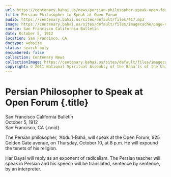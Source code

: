 ```yaml
---
url: https://centenary.bahai.us/news/persian-philosopher-speak-open-forum
title: Persian Philosopher to Speak at Open Forum
audio: https://centenary.bahai.us/sites/default/files/417.mp3
image: https://centenary.bahai.us/sites/default/files/imagecache/page-main-image/images/press_clippings/10-05-1912%20SFO%20Bulletin%20Persian%20Philosopher%20to%20Speak.png
source: San Francisco California Bulletin
date: October 5, 1912
location: San Francisco, CA
doctype: website
status: search-only
encumbered: false
collection: Centenary News
collectionImage: https://centenary.bahai.us/sites/default/files/imagecache/theme-image/main_image/abdulbaha-overview-small_0.jpg
copyright: © 2011 National Spiritual Assembly of the Bahá’ís of the United States
---
```



# Persian Philosopher to Speak at Open Forum {.title}

San Francisco California Bulletin  
October 5, 1912  
San Francisco, CA
{.noid}  



The Persian philosopher, ‘Abdu’l-Bahá, will speak at the Open Forum, 925 Golden Gate avenue, on Thursday, October 10, at 8 p.m. He will expound the tenets of his religion.

Har Dayal will reply as an exponent of radicalism. The Persian teacher will speak in Persian and his speech will be translated, sentence by sentence, by an interpreter.